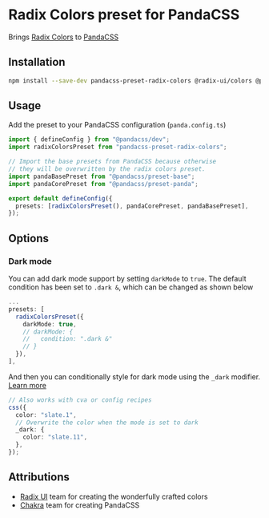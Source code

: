 # Radix Colors preset for PandaCSS

Brings [Radix Colors](https://www.radix-ui.com/colors) to [PandaCSS](https://panda-css.com/)

## Installation

```bash
npm install --save-dev pandacss-preset-radix-colors @radix-ui/colors @pandacss/preset-base @pandacss/preset-panda
```

## Usage

Add the preset to your PandaCSS configuration (`panda.config.ts`)

```ts
import { defineConfig } from "@pandacss/dev";
import radixColorsPreset from "pandacss-preset-radix-colors";

// Import the base presets from PandaCSS because otherwise
// they will be overwritten by the radix colors preset.
import pandaBasePreset from "@pandacss/preset-base";
import pandaCorePreset from "@pandacss/preset-panda";

export default defineConfig({
  presets: [radixColorsPreset(), pandaCorePreset, pandaBasePreset],
});
```

## Options

### Dark mode

You can add dark mode support by setting `darkMode` to `true`. The default condition has been set to `.dark &`, which can be changed as shown below

```ts
...
presets: [
  radixColorsPreset({
    darkMode: true,
    // darkMode: {
    //   condition: ".dark &"
    // }
  }),
],
```

And then you can conditionally style for dark mode using the `_dark` modifier. [Learn more](https://panda-css.com/docs/concepts/conditional-styles)

```ts
// Also works with cva or config recipes
css({
  color: "slate.1",
  // Overwrite the color when the mode is set to dark
  _dark: {
    color: "slate.11",
  },
});
```

## Attributions

- [Radix UI](https://github.com/radix-ui) team for creating the wonderfully crafted colors
- [Chakra](https://chakra-ui.com/) team for creating PandaCSS
